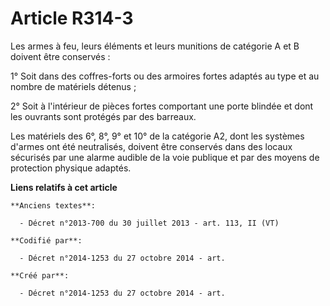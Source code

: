 # Article R314-3

Les armes à feu, leurs éléments et leurs munitions de catégorie A et B doivent être conservés :

1° Soit dans des coffres-forts ou des armoires fortes adaptés au type et au nombre de matériels détenus ;

2° Soit à l'intérieur de pièces fortes comportant une porte blindée et dont les ouvrants sont protégés par des barreaux.

Les matériels des 6°, 8°, 9° et 10° de la catégorie A2, dont les systèmes d'armes ont été neutralisés, doivent être conservés
dans des locaux sécurisés par une alarme audible de la voie publique et par des moyens de protection physique adaptés.

**Liens relatifs à cet article**

	**Anciens textes**:

	  - Décret n°2013-700 du 30 juillet 2013 - art. 113, II (VT)

	**Codifié par**:

	  - Décret n°2014-1253 du 27 octobre 2014 - art.

	**Créé par**:

	  - Décret n°2014-1253 du 27 octobre 2014 - art.
